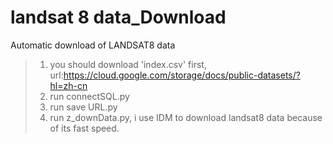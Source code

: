 # landsat 8 data_Download
Automatic download of LANDSAT8 data

> 1. you should download 'index.csv' first, url:https://cloud.google.com/storage/docs/public-datasets/?hl=zh-cn
> 2. run connectSQL.py
> 3. run save URL.py
> 4. run z_downData.py, i use IDM to download landsat8 data because of its fast speed.
